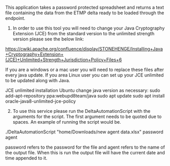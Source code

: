 This application takes a password protected spreadsheet and returns a text file containing the data from the ETMP delta ready to be loaded through the endpoint.

1. In order to use this tool you will need to change your Java Cryptography Extension (JCE) from the standard version to the unlimited strength version please see the below link:

https://cwiki.apache.org/confluence/display/STONEHENGE/Installing+Java+Cryptography+Extension+(JCE)+Unlimited+Strength+Jurisdiction+Policy+Files+6

If you are a windows or a mac user you will need to replace these files after every java update. If you area Linux user you can set up your JCE unlimited to be updated along with Java.

JCE unlimited installation Ubuntu change java version as necessary:
sudo add-apt-repository ppa:webupd8team/java
sudo apt update
sudo apt install oracle-java8-unlimited-jce-policy

2. To use this service please run the DeltaAutomationScript with the arguments for the script. The first argument needs to be quoted due to spaces. An example of running the script would be.

./DeltaAutomationScript "home/Downloads/new agent data.xlsx" password agent 

password refers to the password for the file and agent refers to the name of the output file. When this is run the output file will have the current date and time appended to it.
